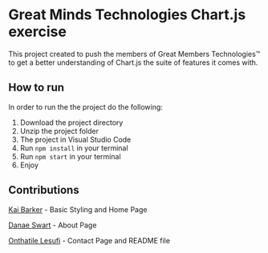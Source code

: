 # Great Minds Technologies Chart.js exercise

This project created to push the members of Great Members Technologies&trade; to get a better understanding of Chart.js the suite of features it comes with.

## How to run

In order to run the the project do the following:

1. Download the project directory
2. Unzip the project folder
3. The project in Visual Studio Code
4. Run `npm install` in your terminal
5. Run `npm start` in your terminal
6. Enjoy


## Contributions
[Kai Barker](https://github.com/Kai-Barker) - Basic Styling and Home Page

[Danae Swart](https://github.com/danaeswart) - About Page

[Onthatile Lesufi](https://github.com/Onthatile-Lesufi) - Contact Page and README file
